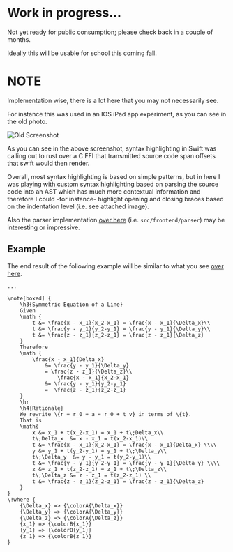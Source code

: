 # Work in progress...

Not yet ready for public consumption; please check back in a couple of months. 

Ideally this will be usable for school this coming fall. 

# NOTE

Implementation wise, there is a lot here that you may not necessarily see.

For instance this was used in an IOS iPad app experiment, as you can see in the old photo.

![Old Screenshot](assets/old-screenshot.jpg)

As you can see in the above screenshot, syntax highlighting in Swift was calling out to rust over a C FFI that
transmitted source code span offsets that swift would then render. 

Overall, most syntax highlighting is based on simple patterns, but in here I was playing with
custom syntax highlighting based on parsing the source code into an AST which has much
more contextual information and therefore I could -for instance- highlight opening and
closing braces based on the indentation level (i.e. see attached image).

Also the parser implementation [over here](https://github.com/subscript-publishing/subscript-compiler/blob/main/src/frontend/parser.rs) (i.e. `src/frontend/parser`) may be interesting or impressive.



## Example

The end result of the following example will be similar to what you see [over here](https://colbyn.github.io/school-notes-spring-2020).

```
...

\note[boxed] {
    \h3{Symmetric Equation of a Line}
    Given
    \math {
        t &= \frac{x - x_1}{x_2-x_1} = \frac{x - x_1}{\Delta_x}\\
        t &= \frac{y - y_1}{y_2-y_1} = \frac{y - y_1}{\Delta_y}\\
        t &= \frac{z - z_1}{z_2-z_1} = \frac{z - z_1}{\Delta_z}
    }
    Therefore
    \math {
        \frac{x - x_1}{Delta_x}
            &= \frac{y - y_1}{\Delta_y}
            = \frac{z - z_1}{\Delta_z}\\
                \frac{x - x_1}{x_2-x_1}
            &= \frac{y - y_1}{y_2-y_1}
            =  \frac{z - z_1}{z_2-z_1}
    }
    \hr
    \h4{Rationale}
    We rewrite \{r = r_0 + a = r_0 + t v} in terms of \{t}.
    That is
    \math{
        x &= x_1 + t(x_2-x_1) = x_1 + t\;Delta_x\\
        t\;Delta_x  &= x - x_1 = t(x_2-x_1)\\
        t &= \frac{x - x_1}{x_2-x_1} = \frac{x - x_1}{Delta_x} \\\\
        y &= y_1 + t(y_2-y_1) = y_1 + t\;\Delta_y\\
        t\;\Delta_y  &= y - y_1 = t(y_2-y_1)\\
        t &= \frac{y - y_1}{y_2-y_1} = \frac{y - y_1}{\Delta_y} \\\\
        z &= z_1 + t(z_2-z_1) = z_1 + t\;\Delta_z\\
        t\;\Delta_z &= z - z_1 = t(z_2-z_1) \\
        t &= \frac{z - z_1}{z_2-z_1} = \frac{z - z_1}{\Delta_z}
    }
}
\!where {
    {\Delta_x} => {\colorA{\Delta_x}}
    {\Delta_y} => {\colorA{\Delta_y}}
    {\Delta_z} => {\colorA{\Delta_z}}
    {x_1} => {\colorB{x_1}}
    {y_1} => {\colorB{y_1}}
    {z_1} => {\colorB{z_1}}
}
```

